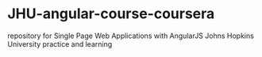 # JHU-angular-course-coursera
repository for Single Page Web Applications with AngularJS Johns Hopkins University practice and learning
